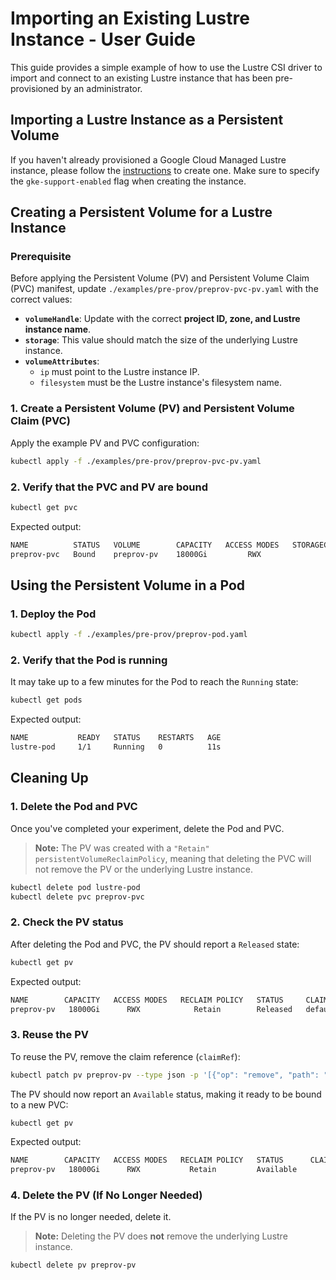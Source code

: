 <!--
Copyright 2025 Google LLC

Licensed under the Apache License, Version 2.0 (the "License");
you may not use this file except in compliance with the License.
You may obtain a copy of the License at

    https://www.apache.org/licenses/LICENSE-2.0

Unless required by applicable law or agreed to in writing, software
distributed under the License is distributed on an "AS IS" BASIS,
WITHOUT WARRANTIES OR CONDITIONS OF ANY KIND, either express or implied.
See the License for the specific language governing permissions and
limitations under the License.
-->

# Importing an Existing Lustre Instance - User Guide

This guide provides a simple example of how to use the Lustre CSI driver to import and connect to an existing Lustre instance that has been pre-provisioned by an administrator.

## Importing a Lustre Instance as a Persistent Volume

If you haven't already provisioned a Google Cloud Managed Lustre instance, please follow the [instructions](https://cloud.google.com/managed-lustre/docs/create-instance) to create one. Make sure to specify the `gke-support-enabled` flag when creating the instance.

## Creating a Persistent Volume for a Lustre Instance

### **Prerequisite**

Before applying the Persistent Volume (PV) and Persistent Volume Claim (PVC) manifest, update `./examples/pre-prov/preprov-pvc-pv.yaml` with the correct values:

- **`volumeHandle`**: Update with the correct **project ID, zone, and Lustre instance name**.
- **`storage`**: This value should match the size of the underlying Lustre instance.
- **`volumeAttributes`**:
  - `ip` must point to the Lustre instance IP.
  - `filesystem` must be the Lustre instance's filesystem name.

### 1. Create a Persistent Volume (PV) and Persistent Volume Claim (PVC)

Apply the example PV and PVC configuration:

```bash
kubectl apply -f ./examples/pre-prov/preprov-pvc-pv.yaml
```

### 2. Verify that the PVC and PV are bound

```bash
kubectl get pvc
```

Expected output:

```bash
NAME          STATUS   VOLUME        CAPACITY   ACCESS MODES   STORAGECLASS   AGE
preprov-pvc   Bound    preprov-pv    18000Gi         RWX                      76s
```

## Using the Persistent Volume in a Pod

### 1. Deploy the Pod

```bash
kubectl apply -f ./examples/pre-prov/preprov-pod.yaml
```

### 2. Verify that the Pod is running

It may take up to a few minutes for the Pod to reach the `Running` state:

```bash
kubectl get pods
```

Expected output:

```bash
NAME           READY   STATUS    RESTARTS   AGE
lustre-pod     1/1     Running   0          11s
```

## Cleaning Up

### 1. Delete the Pod and PVC

Once you've completed your experiment, delete the Pod and PVC.

> **Note:** The PV was created with a `"Retain"` `persistentVolumeReclaimPolicy`, meaning that deleting the PVC will not remove the PV or the underlying Lustre instance.

```bash
kubectl delete pod lustre-pod
kubectl delete pvc preprov-pvc
```

### 2. Check the PV status

After deleting the Pod and PVC, the PV should report a `Released` state:

```bash
kubectl get pv
```

Expected output:

```bash
NAME        CAPACITY   ACCESS MODES   RECLAIM POLICY   STATUS     CLAIM                 STORAGECLASS   REASON   AGE
preprov-pv   18000Gi      RWX            Retain        Released   default/preprov-pvc                           2m28s
```

### 3. Reuse the PV

To reuse the PV, remove the claim reference (`claimRef`):

```bash
kubectl patch pv preprov-pv --type json -p '[{"op": "remove", "path": "/spec/claimRef"}]'
```

The PV should now report an `Available` status, making it ready to be bound to a new PVC:

```bash
kubectl get pv
```

Expected output:

```bash
NAME        CAPACITY   ACCESS MODES   RECLAIM POLICY   STATUS      CLAIM   STORAGECLASS   REASON   AGE
preprov-pv   18000Gi      RWX           Retain         Available                                   19m
```

### 4. Delete the PV (If No Longer Needed)

If the PV is no longer needed, delete it.

> **Note:** Deleting the PV does **not** remove the underlying Lustre instance.

```bash
kubectl delete pv preprov-pv
```
